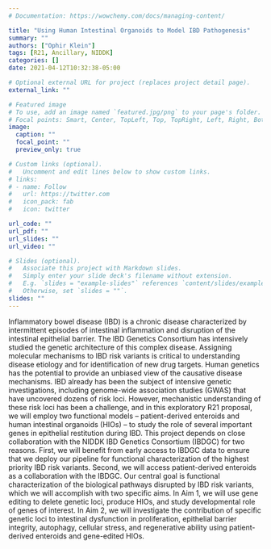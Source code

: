 ```yaml
---
# Documentation: https://wowchemy.com/docs/managing-content/

title: "Using Human Intestinal Organoids to Model IBD Pathogenesis"
summary: ""
authors: ["Ophir Klein"]
tags: [R21, Ancillary, NIDDK]
categories: []
date: 2021-04-12T10:32:38-05:00

# Optional external URL for project (replaces project detail page).
external_link: ""

# Featured image
# To use, add an image named `featured.jpg/png` to your page's folder.
# Focal points: Smart, Center, TopLeft, Top, TopRight, Left, Right, BottomLeft, Bottom, BottomRight.
image:
  caption: ""
  focal_point: ""
  preview_only: true

# Custom links (optional).
#   Uncomment and edit lines below to show custom links.
# links:
# - name: Follow
#   url: https://twitter.com
#   icon_pack: fab
#   icon: twitter

url_code: ""
url_pdf: ""
url_slides: ""
url_video: ""

# Slides (optional).
#   Associate this project with Markdown slides.
#   Simply enter your slide deck's filename without extension.
#   E.g. `slides = "example-slides"` references `content/slides/example-slides.md`.
#   Otherwise, set `slides = ""`.
slides: ""
---
```


Inflammatory bowel disease (IBD) is a chronic disease characterized by intermittent episodes of intestinal inflammation and disruption of the intestinal epithelial barrier. The IBD Genetics Consortium has intensively studied the genetic architecture of this complex disease. Assigning molecular mechanisms to IBD risk variants is critical to understanding disease etiology and for identification of new drug targets. Human genetics has the potential to provide an unbiased view of the causative disease mechanisms. IBD already has been the subject of intensive genetic investigations, including genome-wide association studies (GWAS) that have uncovered dozens of risk loci. However, mechanistic understanding of these risk loci has been a challenge, and in this exploratory R21 proposal, we will employ two functional models – patient-derived enteroids and human intestinal organoids (HIOs) – to study the role of several important genes in epithelial restitution during IBD. This project depends on close collaboration with the NIDDK IBD Genetics Consortium (IBDGC) for two reasons. First, we will benefit from early access to IBDGC data to ensure that we deploy our pipeline for functional characterization of the highest priority IBD risk variants. Second, we will access patient-derived enteroids as a collaboration with the IBDGC. Our central goal is functional characterization of the biological pathways disrupted by IBD risk variants, which we will accomplish with two specific aims. In Aim 1, we will use gene editing to delete genetic loci, produce HIOs, and study developmental role of genes of interest. In Aim 2, we will investigate the contribution of specific genetic loci to intestinal dysfunction in proliferation, epithelial barrier integrity, autophagy, cellular stress, and regenerative ability using patient-derived enteroids and gene-edited HIOs.
